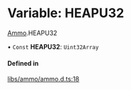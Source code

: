 # Variable: HEAPU32

[Ammo](../modules/Ammo.md).HEAPU32

• `Const` **HEAPU32**: `Uint32Array`

#### Defined in

[libs/ammo/ammo.d.ts:18](https://github.com/Orillusion/orillusion/blob/main/src/libs/ammo/ammo.d.ts#L18)
